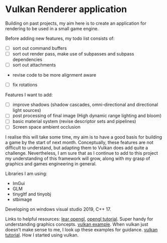 # Vulkan Renderer application

Building on past projects, my aim here is to create an application for rendering to be used in a small game engine. 

Before adding new features, my todo list consists of:
- [ ] sort out command buffers
- [ ] sort out render pass, make use of subpasses and subpass dependencies
- [ ] sort out attachments
* revise code to be more alignment aware
- [ ] fix rotations

Features I want to add:
- [ ] improve shadows (shadow cascades, omni-directional and directional light sources)
- [ ] post processing of final image (High dynamic range lighting and bloom)
- [ ] basic material system (revise descriptor sets and pipelines)
- [ ] Screen space ambient occlusion

I realise this will take some time, my aim is to have a good basis for building a game by the start of next month. 
Conceptually, these features are not difficult to understand, but adapting them to Vulkan does add quite a challenge. 
Nevertheless, I am sure that as I continue to add to this project my understanding of this framework will grow, along with my grasp of graphics and games engineering in general.

Libraries I am using:
* ImGui
* GLM
* tinygltf and tinyobj
* stbimage

Developing on windows visual studio 2019, C++ 17.

Links to helpful resources:
[lear opengl](https://learnopengl.com/), [opengl tutorial](http://www.opengl-tutorial.org/). Super handy for understanding graphics concepts.
[vulkan example](https://github.com/SaschaWillems/Vulkan). When vulkan just doesn't make sense to me, I look up these examples for guidance.
[vulkan tutorial](https://vulkan-tutorial.com/Introduction). How I started using vulkan.
